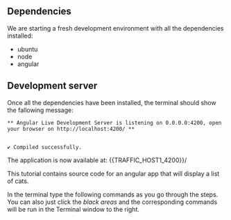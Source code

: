 ## Dependencies
We are starting a fresh development environment with all the dependencies installed:
- ubuntu
- node 
- angular

## Development server
Once all the dependencies have been installed, the terminal should show the fallowing message:
```
** Angular Live Development Server is listening on 0.0.0.0:4200, open your browser on http://localhost:4200/ **


✔ Compiled successfully.
```
The application is now available at: {{TRAFFIC_HOST1_4200}}/


This tutorial contains source code for an angular app that will display a list of cats.

In the terminal type the following commands as you go through the steps. You can also just click the *black areas* and the corresponding commands will be run in the Terminal window to the right.